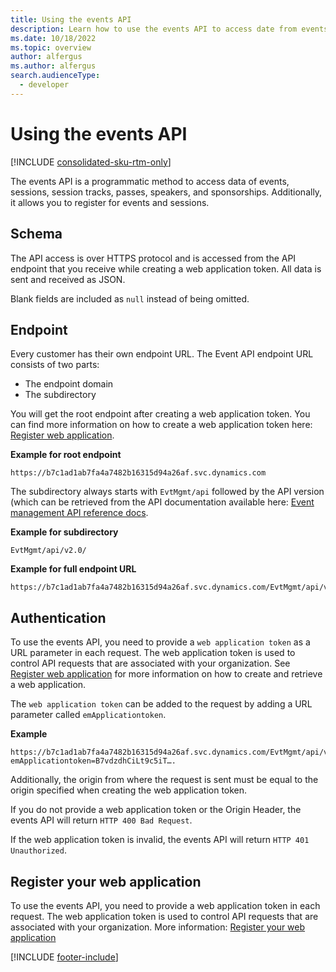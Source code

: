 ```yaml
---
title: Using the events API
description: Learn how to use the events API to access date from events, sessions, session tracks, and passes in Dynamics 365 Customer Insights - Journeys.
ms.date: 10/18/2022
ms.topic: overview
author: alfergus
ms.author: alfergus
search.audienceType: 
  - developer
---
```


# Using the events API

[!INCLUDE [consolidated-sku-rtm-only](.././includes/consolidated-sku-rtm-only.md)]

The events API is a programmatic method to access data of events, sessions, session tracks, passes, speakers, and sponsorships. Additionally, it allows you to register for events and sessions.

## Schema 

The API access is over HTTPS protocol and is accessed from the API endpoint that you receive while creating a web application token. All data is sent and received as JSON. 

Blank fields are included as `null` instead of being omitted. 

## Endpoint 

Every customer has their own endpoint URL. The Event API endpoint URL consists of two parts:

- The endpoint domain
- The subdirectory  

You will get the root endpoint after creating a web application token. You can find more information on how to create a web application token here: [Register web application](#bkmk_registerwebapp). 

**Example for root endpoint**

```http
https://b7c1ad1ab7fa4a7482b16315d94a26af.svc.dynamics.com 
``` 

The subdirectory always starts with `EvtMgmt/api` followed by the API version (which can be retrieved from the API documentation available here: [Event management API reference docs](https://go.microsoft.com/fwlink/?linkid=2042224). 

**Example for subdirectory**

```http
EvtMgmt/api/v2.0/ 
``` 

**Example for full endpoint URL** 

```http
https://b7c1ad1ab7fa4a7482b16315d94a26af.svc.dynamics.com/EvtMgmt/api/v2.0/ 
```

## Authentication 

To use the events API, you need to provide a `web application token` as a URL parameter in each request. The web application token is used to control API requests that are associated with your organization. See [Register web application](#bkmk_registerwebapp) for more information on how to create and retrieve a web application. 

The `web application token` can be added to the request by adding a URL parameter called `emApplicationtoken`. 

**Example** 

```http
https://b7c1ad1ab7fa4a7482b16315d94a26af.svc.dynamics.com/EvtMgmt/api/v2.0/events/published?emApplicationtoken=B7vdzdhCiLt9c5iT….
```

Additionally, the origin from where the request is sent must be equal to the origin specified when creating the web application token.

If you do not provide a web application token or the Origin Header, the events API will return `HTTP 400 Bad Request`.

If the web application token is invalid, the events API will return `HTTP 401 Unauthorized`.

<a name="bkmk_registerwebapp"></a>

## Register your web application

To use the events API, you need to provide a web application token in each request. The web application token is used to control API requests that are associated with your organization. More information: [Register your web application](host-custom-event-website-on-azure.md#step-2-register-your-web-application)

[!INCLUDE [footer-include](.././includes/footer-banner.md)]
